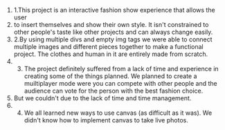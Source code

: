 1. 1.This project is an interactive fashion show experience that allows the user 
2. to insert themselves and show their own style. It isn't constrained to other people's taste like other projects and can always change easily.
3. 2.By using multiple divs and empty img tags we were able to connect multiple images and different pieces together to make a functional project. The clothes and human in it are entirely made from scratch.
4. 3. The project definitely suffered from a lack of time and experience in creating some of the things planned. We planned to create a muiltiplayer mode were you can compete with other people and the audience can vote for the person with the best fashion choice.
5. But we couldn't due to the lack of time and time management.
6. 4. We all learned new ways to use canvas (as difficult as it was). We didn't know how to implement canvas to take live photos.